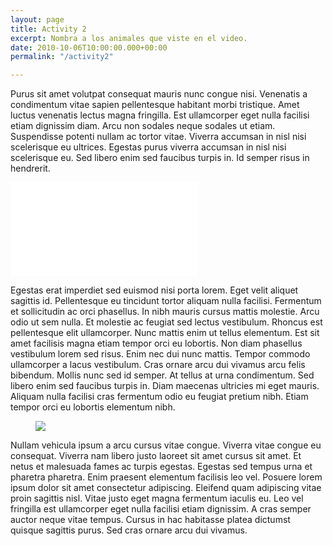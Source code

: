 ```yaml
---
layout: page
title: Activity 2
excerpt: Nombra a los animales que viste en el video.
date: 2010-10-06T10:00:00.000+00:00
permalink: "/activity2"

---
```

Purus sit amet volutpat consequat mauris nunc congue nisi. Venenatis a condimentum vitae sapien pellentesque habitant morbi tristique. Amet luctus venenatis lectus magna fringilla. Est ullamcorper eget nulla facilisi etiam dignissim diam. Arcu non sodales neque sodales ut etiam. Suspendisse potenti nullam ac tortor vitae. Viverra accumsan in nisl nisi scelerisque eu ultrices. Egestas purus viverra accumsan in nisl nisi scelerisque eu. Sed libero enim sed faucibus turpis in. Id semper risus in hendrerit.

<div class="video"><iframe class="video-frame" src="[https://www.youtube.com/embed/nU21rCWkuJw](https://www.youtube.com/embed/nU21rCWkuJw "https://www.youtube.com/embed/nU21rCWkuJw")" title="YouTube video player" frameborder="0" allow="accelerometer; autoplay; clipboard-write; encrypted-media; gyroscope; picture-in-picture" allowfullscreen></iframe></div>

Egestas erat imperdiet sed euismod nisi porta lorem. Eget velit aliquet sagittis id. Pellentesque eu tincidunt tortor aliquam nulla facilisi. Fermentum et sollicitudin ac orci phasellus. In nibh mauris cursus mattis molestie. Arcu odio ut sem nulla. Et molestie ac feugiat sed lectus vestibulum. Rhoncus est pellentesque elit ullamcorper. Nunc mattis enim ut tellus elementum. Est sit amet facilisis magna etiam tempor orci eu lobortis. Non diam phasellus vestibulum lorem sed risus. Enim nec dui nunc mattis. Tempor commodo ullamcorper a lacus vestibulum. Cras ornare arcu dui vivamus arcu felis bibendum. Mollis nunc sed id semper. At tellus at urna condimentum. Sed libero enim sed faucibus turpis in. Diam maecenas ultricies mi eget mauris. Aliquam nulla facilisi cras fermentum odio eu feugiat pretium nibh. Etiam tempor orci eu lobortis elementum nibh.

<figure class="full-width-image">
<img src="https://images.unsplash.com/photo-1453749024858-4bca89bd9edc?ixlib=rb-1.2.1&ixid=MnwxMjA3fDB8MHxwaG90by1wYWdlfHx8fGVufDB8fHx8&auto=format&fit=crop&w=1120&q=80">
</figure>

Nullam vehicula ipsum a arcu cursus vitae congue. Viverra vitae congue eu consequat. Viverra nam libero justo laoreet sit amet cursus sit amet. Et netus et malesuada fames ac turpis egestas. Egestas sed tempus urna et pharetra pharetra. Enim praesent elementum facilisis leo vel. Posuere lorem ipsum dolor sit amet consectetur adipiscing. Eleifend quam adipiscing vitae proin sagittis nisl. Vitae justo eget magna fermentum iaculis eu. Leo vel fringilla est ullamcorper eget nulla facilisi etiam dignissim. A cras semper auctor neque vitae tempus. Cursus in hac habitasse platea dictumst quisque sagittis purus. Sed cras ornare arcu dui vivamus.